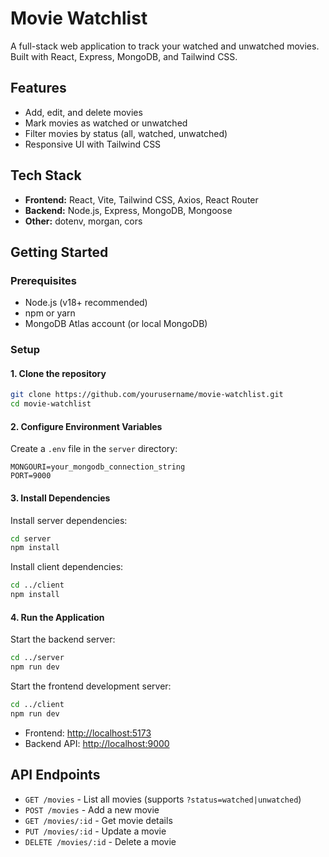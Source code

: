 # Movie Watchlist

A full-stack web application to track your watched and unwatched movies. Built with React, Express, MongoDB, and Tailwind CSS.

## Features

- Add, edit, and delete movies
- Mark movies as watched or unwatched
- Filter movies by status (all, watched, unwatched)
- Responsive UI with Tailwind CSS

## Tech Stack

- **Frontend:** React, Vite, Tailwind CSS, Axios, React Router
- **Backend:** Node.js, Express, MongoDB, Mongoose
- **Other:** dotenv, morgan, cors

## Getting Started

### Prerequisites

- Node.js (v18+ recommended)
- npm or yarn
- MongoDB Atlas account (or local MongoDB)

### Setup

#### 1. Clone the repository

```bash
git clone https://github.com/yourusername/movie-watchlist.git
cd movie-watchlist
```

#### 2. Configure Environment Variables

Create a `.env` file in the `server` directory:

```
MONGOURI=your_mongodb_connection_string
PORT=9000
```

#### 3. Install Dependencies

Install server dependencies:

```bash
cd server
npm install
```

Install client dependencies:

```bash
cd ../client
npm install
```

#### 4. Run the Application

Start the backend server:

```bash
cd ../server
npm run dev
```

Start the frontend development server:

```bash
cd ../client
npm run dev
```

- Frontend: [http://localhost:5173](http://localhost:5173)
- Backend API: [http://localhost:9000](http://localhost:9000)

## API Endpoints

- `GET /movies` - List all movies (supports `?status=watched|unwatched`)
- `POST /movies` - Add a new movie
- `GET /movies/:id` - Get movie details
- `PUT /movies/:id` - Update a movie
- `DELETE /movies/:id` - Delete a movie
